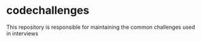 # codechallenges
This repository is responsible for maintaining the common challenges used in interviews
